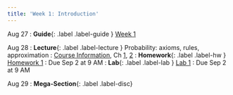 ```yaml
---
title: 'Week 1: Introduction'
---
```


Aug 27
: **Guide**{: .label .label-guide } [Week 1](/assets/guides/fall25/week01.pdf)

Aug 28
: **Lecture**{: .label .label-lecture } Probability: axioms, rules, approximation
    : [Course Information](course-info), Ch [1](http://prob140.org/textbook/content/Chapter_01/00_Fundamentals.html), [2](http://prob140.org/textbook/content/Chapter_02/00_Calculating_Chances.html)
: **Homework**{: .label .label-hw } [Homework 1](http://prob140.datahub.berkeley.edu/hub/user-redirect/git-pull?repo=https://github.com/prob140/materials-fa25&branch=main&subPath=hw/Homework_01.ipynb)
    : Due Sep 2 at 9 AM
: **Lab**{: .label .label-lab } [Lab 1](http://prob140.datahub.berkeley.edu/hub/user-redirect/git-pull?repo=https://github.com/prob140/materials-fa25&branch=main&subPath=lab/Lab_01.ipynb)
    : Due Sep 2 at 9 AM
    
Aug 29
: **Mega-Section**{: .label .label-disc}